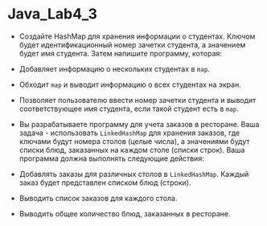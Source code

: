 # Java_Lab4_3

* Создайте HashMap для хранения информации о студентах. Ключом будет идентификационный номер зачетки студента, а значением будет имя студента. Затем напишите программу, которая:
- Добавляет информацию о нескольких студентах в `map`.

- Обходит `map` и выводит информацию о всех студентах на экран.

- Позволяет пользователю ввести номер зачетки студента и выводит соответствующее имя студента, если такой студент есть в `map`.

* Вы разрабатываете программу для учета заказов в ресторане. Ваша задача - использовать `LinkedHashMap` для хранения заказов, где ключами будут номера столов (целые числа), а значениями будут списки блюд, заказанных на каждом столе (списки строк). Ваша программа должна выполнять следующие действия:
- Добавлять заказы для различных столов в `LinkedHashMap`. Каждый заказ будет представлен списком блюд (строки).

- Выводить список заказов для каждого стола.

- Выводить общее количество блюд, заказанных в ресторане.
